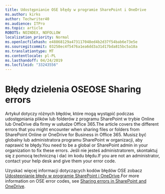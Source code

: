 ```yaml
---
title: Udostępnianie OSE błędy w programie SharePoint i OneDrive
ms.author: kirks
author: Techwriter40
ms.audience: ITPro
ms.topic: article
ROBOTS: NOINDEX, NOFOLLOW
localization_priority: Normal
ms.openlocfilehash: e48868129a473117048ed4b2d37f54bab6e73e5e
ms.sourcegitcommit: 03258ec4f5476a1ea6dd3a31d17bda815bc5a18a
ms.translationtype: MT
ms.contentlocale: pl-PL
ms.lasthandoff: 04/24/2019
ms.locfileid: "33243556"
---
```

# <a name="ose-sharing-errors"></a><span data-ttu-id="3f255-102">Błędy dzielenia OSE</span><span class="sxs-lookup"><span data-stu-id="3f255-102">OSE Sharing errors</span></span>

<span data-ttu-id="3f255-103">Artykuł dotyczy różnych błędów, które mogą wystąpić podczas udostępniania plików lub folderów z programu SharePoint w trybie Online lub OneDrive dla firmy w usłudze Office 365.</span><span class="sxs-lookup"><span data-stu-id="3f255-103">The article covers the different errors that you might encounter when sharing files or folders from SharePoint Online or OneDrive for Business in Office 365.</span></span> <span data-ttu-id="3f255-104">Musisz być globalny lub administratora programu SharePoint w organizacji, aby naprawić te błędy.</span><span class="sxs-lookup"><span data-stu-id="3f255-104">You need to be a global or SharePoint admin in your organization to fix these errors.</span></span> <span data-ttu-id="3f255-105">Jeśli nie jesteś administratorem, skontaktuj się z pomocą techniczną i dać im kodu błędu.</span><span class="sxs-lookup"><span data-stu-id="3f255-105">If you are not an administrator, contact your help desk and give them your error code.</span></span>

<span data-ttu-id="3f255-106">Uzyskać więcej informacji dotyczących kodów błędów OSE zobacz [Udostępnianie błędy w programie SharePoint i OneDrive](https://docs.microsoft.com/en-us/sharepoint/sharepoint-onedrive-error-message).</span><span class="sxs-lookup"><span data-stu-id="3f255-106">For more information on OSE error codes, see [Sharing errors in SharePoint and OneDrive](https://docs.microsoft.com/en-us/sharepoint/sharepoint-onedrive-error-message).</span></span>

